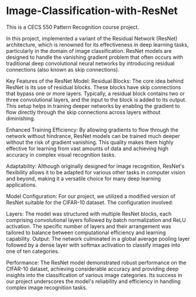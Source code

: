 # Image-Classification-with-ResNet
This is a CECS 550 Pattern Recognition course project. 

In this project,  implemented a variant of the Residual Network (ResNet) architecture, which is renowned for its effectiveness in deep learning tasks, particularly in the domain of image classification. ResNet models are designed to handle the vanishing gradient problem that often occurs with traditional deep convolutional neural networks by introducing residual connections (also known as skip connections).

Key Features of the ResNet Model:
Residual Blocks: The core idea behind ResNet is its use of residual blocks. These blocks have skip connections that bypass one or more layers. Typically, a residual block contains two or three convolutional layers, and the input to the block is added to its output. This setup helps in training deeper networks by enabling the gradient to flow directly through the skip connections across layers without diminishing.

Enhanced Training Efficiency: By allowing gradients to flow through the network without hindrance, ResNet models can be trained much deeper without the risk of gradient vanishing. This quality makes them highly effective for learning from vast amounts of data and achieving high accuracy in complex visual recognition tasks.

Adaptability: Although originally designed for image recognition, ResNet's flexibility allows it to be adapted for various other tasks in computer vision and beyond, making it a versatile choice for many deep learning applications.

Model Configuration:
For our project, we utilized a modified version of ResNet suitable for the CIFAR-10 dataset. The configuration involved:

Layers: The model was structured with multiple ResNet blocks, each comprising convolutional layers followed by batch normalization and ReLU activation. The specific number of layers and their arrangement was tailored to balance between computational efficiency and learning capability.
Output: The network culminated in a global average pooling layer followed by a dense layer with softmax activation to classify images into one of ten categories.

Performance:
The ResNet model demonstrated robust performance on the CIFAR-10 dataset, achieving considerable accuracy and providing deep insights into the classification of various image categories. Its success in our project underscores the model's reliability and efficiency in handling complex image recognition tasks.

